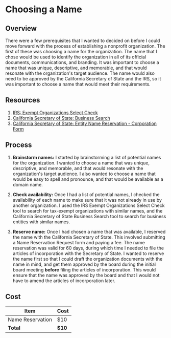 # Choosing a Name

## Overview

There were a few prerequisites that I wanted to decided on before I could move forward with the process of establishing a nonprofit organization. The first of these was choosing a name for the organization. The name that I chose would be used to identify the organization in all of its official documents, communications, and branding. It was important to choose a name that was unique, descriptive, and memorable, and that would resonate with the organization's target audience. The name would also need to be approved by the California Secretary of State and the IRS, so it was important to choose a name that would meet their requirements.

## Resources

1. [IRS: Exempt Organizations Select Check](https://www.irs.gov/charities-non-profits/search-for-tax-exempt-organizations)
1. [California Secretary of State: Business Search](https://bizfileonline.sos.ca.gov/search/business)
1. [California Secretary of State: Entity Name Reservation - Corporation Form](https://bizfileonline.sos.ca.gov/forms/business)

## Process

1. **Brainstorm names:** I started by brainstorming a list of potential names for the organization. I wanted to choose a name that was unique, descriptive, and memorable, and that would resonate with the organization's target audience. I also wanted to choose a name that would be easy to spell and pronounce, and that would be available as a domain name.

1. **Check availability:** Once I had a list of potential names, I checked the availability of each name to make sure that it was not already in use by another organization. I used the IRS Exempt Organizations Select Check tool to search for tax-exempt organizations with similar names, and the California Secretary of State Business Search tool to search for business entities with similar names.

1. **Reserve name:** Once I had chosen a name that was available, I reserved the name with the California Secretary of State. This involved submitting a Name Reservation Request form and paying a fee. The name reservation was valid for 60 days, during which time I needed to file the articles of incorporation with the Secretary of State. I wanted to reserve the name first so that I could draft the organization documents with the name in mind, and get them approved by the board during the initial board meeting **before** filing the articles of incorporation. This would ensure that the name was approved by the board and that I would not have to amend the articles of incorporation later.

## Cost

| Item | Cost |
| --- | --- |
| Name Reservation | $10 |
| **Total** | **$10** |
